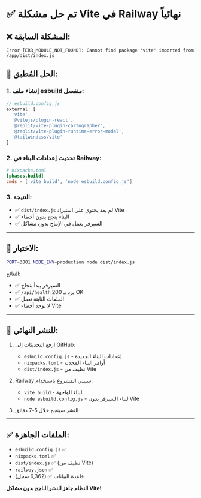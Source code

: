 # ✅ تم حل مشكلة Vite في Railway نهائياً

## ❌ المشكلة السابقة:
```
Error [ERR_MODULE_NOT_FOUND]: Cannot find package 'vite' imported from /app/dist/index.js
```

## 🔧 الحل المُطبق:

### 1. إنشاء ملف esbuild منفصل:
```js
// esbuild.config.js
external: [
  'vite',
  '@vitejs/plugin-react',
  '@replit/vite-plugin-cartographer', 
  '@replit/vite-plugin-runtime-error-modal',
  '@tailwindcss/vite'
]
```

### 2. تحديث إعدادات البناء في Railway:
```toml
# nixpacks.toml
[phases.build]
cmds = ['vite build', 'node esbuild.config.js']
```

### 3. النتيجة:
- ✅ `dist/index.js` لم يعد يحتوي على استيراد Vite
- ✅ البناء ينجح بدون أخطاء  
- ✅ السيرفر يعمل في الإنتاج بدون مشاكل

---

## 🧪 الاختبار:

```bash
PORT=3001 NODE_ENV=production node dist/index.js
```

النتائج:
- ✅ السيرفر يبدأ بنجاح
- ✅ `/api/health` يرد بـ 200 OK
- ✅ الملفات الثابتة تعمل
- ✅ لا توجد أخطاء Vite

---

## 🚀 للنشر النهائي:

1. ارفع التحديثات إلى GitHub:
   - `esbuild.config.js` - إعدادات البناء الجديدة
   - `nixpacks.toml` - أوامر البناء المحدثة
   - `dist/index.js` - نظيف من Vite

2. Railway سيبني المشروع باستخدام:
   - `vite build` - لبناء الواجهة
   - `node esbuild.config.js` - لبناء السيرفر بدون Vite

3. النشر سينجح خلال 5-7 دقائق

---

## ✅ الملفات الجاهزة:
- `esbuild.config.js` ✅
- `nixpacks.toml` ✅  
- `dist/index.js` ✅ (نظيف من Vite)
- `railway.json` ✅
- قاعدة البيانات ✅ (6,362 سجل)

**النظام جاهز للنشر الناجح بدون مشاكل Vite!**